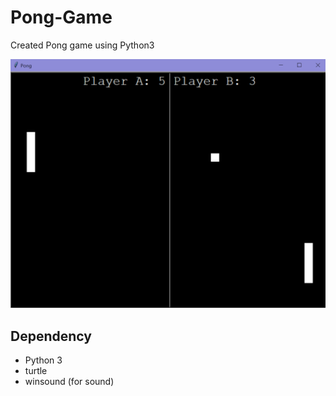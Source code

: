 # Pong-Game

Created Pong game using Python3

![](result.png)

## Dependency

- Python 3
- turtle
- winsound (for sound)
